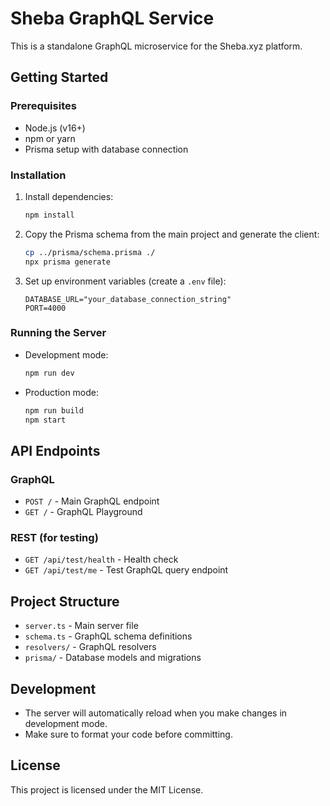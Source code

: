 # Sheba GraphQL Service

This is a standalone GraphQL microservice for the Sheba.xyz platform.

## Getting Started

### Prerequisites

- Node.js (v16+)
- npm or yarn
- Prisma setup with database connection

### Installation

1. Install dependencies:
   ```bash
   npm install
   ```

2. Copy the Prisma schema from the main project and generate the client:
   ```bash
   cp ../prisma/schema.prisma ./
   npx prisma generate
   ```

3. Set up environment variables (create a `.env` file):
   ```env
   DATABASE_URL="your_database_connection_string"
   PORT=4000
   ```

### Running the Server

- Development mode:
  ```bash
  npm run dev
  ```

- Production mode:
  ```bash
  npm run build
  npm start
  ```

## API Endpoints

### GraphQL
- `POST /` - Main GraphQL endpoint
- `GET /` - GraphQL Playground

### REST (for testing)
- `GET /api/test/health` - Health check
- `GET /api/test/me` - Test GraphQL query endpoint

## Project Structure

- `server.ts` - Main server file
- `schema.ts` - GraphQL schema definitions
- `resolvers/` - GraphQL resolvers
- `prisma/` - Database models and migrations

## Development

- The server will automatically reload when you make changes in development mode.
- Make sure to format your code before committing.

## License

This project is licensed under the MIT License.
